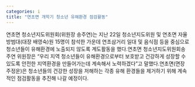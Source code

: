 ```yaml
---
categories: i
title: "연초면 개학기 청소년 유해환경 점검활동"
---
```

연초면 청소년지도위원회(위원장 송주연)는 지난 22일 청소년지도위원 및 연초면 자율방범대(대장 배영숙)원 15명이 참석한 가운데 연초삼거리 일대 및 음식점 등을 중심으로 청소년들이 유해환경에 노출되지 않도록 계도활동을 했다.연초면 청소년지도위원회송주연 위원장은 “우리 지역 청소년들이 유해환경으로부터 보호받고 건강하게 성장할 수 있도록 안전한 지역환경을 만들어가는데 계속해서 노력하겠다”고 말했다.연초면(면장 주정운)은 청소년들의 건강한 성장을 저해하는 각종 유해 환경들을 제거하기 위해 계속적인 점검활동을 추진해 나갈 예정이다.
